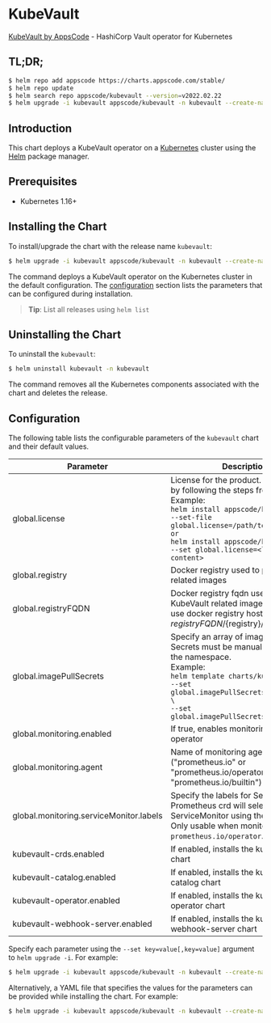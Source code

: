# KubeVault

[KubeVault by AppsCode](https://github.com/kubevault) - HashiCorp Vault operator for Kubernetes

## TL;DR;

```bash
$ helm repo add appscode https://charts.appscode.com/stable/
$ helm repo update
$ helm search repo appscode/kubevault --version=v2022.02.22
$ helm upgrade -i kubevault appscode/kubevault -n kubevault --create-namespace --version=v2022.02.22
```

## Introduction

This chart deploys a KubeVault operator on a [Kubernetes](http://kubernetes.io) cluster using the [Helm](https://helm.sh) package manager.

## Prerequisites

- Kubernetes 1.16+

## Installing the Chart

To install/upgrade the chart with the release name `kubevault`:

```bash
$ helm upgrade -i kubevault appscode/kubevault -n kubevault --create-namespace --version=v2022.02.22
```

The command deploys a KubeVault operator on the Kubernetes cluster in the default configuration. The [configuration](#configuration) section lists the parameters that can be configured during installation.

> **Tip**: List all releases using `helm list`

## Uninstalling the Chart

To uninstall the `kubevault`:

```bash
$ helm uninstall kubevault -n kubevault
```

The command removes all the Kubernetes components associated with the chart and deletes the release.

## Configuration

The following table lists the configurable parameters of the `kubevault` chart and their default values.

|                Parameter                |                                                                                                                                                                                  Description                                                                                                                                                                                   |      Default       |
|-----------------------------------------|--------------------------------------------------------------------------------------------------------------------------------------------------------------------------------------------------------------------------------------------------------------------------------------------------------------------------------------------------------------------------------|--------------------|
| global.license                          | License for the product. Get a license by following the steps from [here](https://kubevault.com/docs/latest/setup/install/enterprise#get-a-trial-license). <br> Example: <br> `helm install appscode/kubevault \` <br> `--set-file global.license=/path/to/license/file` <br> `or` <br> `helm install appscode/kubevault \` <br> `--set global.license=<license file content>` | <code>""</code>    |
| global.registry                         | Docker registry used to pull KubeVault related images                                                                                                                                                                                                                                                                                                                          | <code>""</code>    |
| global.registryFQDN                     | Docker registry fqdn used to pull KubeVault related images. Set this to use docker registry hosted at ${registryFQDN}/${registry}/${image}                                                                                                                                                                                                                                     | <code>""</code>    |
| global.imagePullSecrets                 | Specify an array of imagePullSecrets. Secrets must be manually created in the namespace. <br> Example: <br> `helm template charts/kubevault \` <br> `--set global.imagePullSecrets[0].name=sec0 \` <br> `--set global.imagePullSecrets[1].name=sec1`                                                                                                                           | <code>[]</code>    |
| global.monitoring.enabled               | If true, enables monitoring KubeVault operator                                                                                                                                                                                                                                                                                                                                 | <code>false</code> |
| global.monitoring.agent                 | Name of monitoring agent ("prometheus.io" or "prometheus.io/operator" or "prometheus.io/builtin")                                                                                                                                                                                                                                                                              | <code>""</code>    |
| global.monitoring.serviceMonitor.labels | Specify the labels for ServiceMonitor. Prometheus crd will select ServiceMonitor using these labels. Only usable when monitoring agent is `prometheus.io/operator`.                                                                                                                                                                                                            | <code>{}</code>    |
| kubevault-crds.enabled                  | If enabled, installs the kubevault-crds chart                                                                                                                                                                                                                                                                                                                                  | <code>false</code> |
| kubevault-catalog.enabled               | If enabled, installs the kubevault-catalog chart                                                                                                                                                                                                                                                                                                                               | <code>true</code>  |
| kubevault-operator.enabled              | If enabled, installs the kubevault-operator chart                                                                                                                                                                                                                                                                                                                              | <code>true</code>  |
| kubevault-webhook-server.enabled        | If enabled, installs the kubevault-webhook-server chart                                                                                                                                                                                                                                                                                                                        | <code>false</code> |


Specify each parameter using the `--set key=value[,key=value]` argument to `helm upgrade -i`. For example:

```bash
$ helm upgrade -i kubevault appscode/kubevault -n kubevault --create-namespace --version=v2022.02.22 --set global.registry=kubevault
```

Alternatively, a YAML file that specifies the values for the parameters can be provided while
installing the chart. For example:

```bash
$ helm upgrade -i kubevault appscode/kubevault -n kubevault --create-namespace --version=v2022.02.22 --values values.yaml
```
